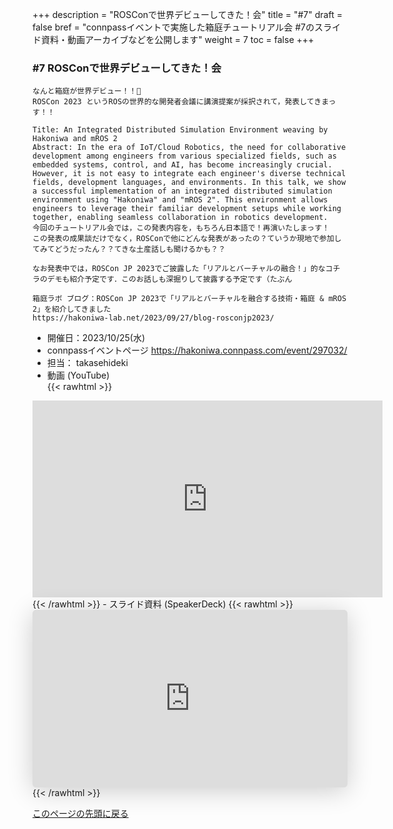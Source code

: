 +++
description = "ROSConで世界デビューしてきた！会"
title = "#7"
draft = false
bref = "connpassイベントで実施した箱庭チュートリアル会 #7のスライド資料・動画アーカイブなどを公開します"
weight = 7
toc = false
+++

### #7 ROSConで世界デビューしてきた！会

```
なんと箱庭が世界デビュー！！🎉
ROSCon 2023 というROSの世界的な開発者会議に講演提案が採択されて，発表してきまっす！！

Title: An Integrated Distributed Simulation Environment weaving by Hakoniwa and mROS 2
Abstract: In the era of IoT/Cloud Robotics, the need for collaborative development among engineers from various specialized fields, such as embedded systems, control, and AI, has become increasingly crucial. However, it is not easy to integrate each engineer's diverse technical fields, development languages, and environments. In this talk, we show a successful implementation of an integrated distributed simulation environment using "Hakoniwa" and "mROS 2". This environment allows engineers to leverage their familiar development setups while working together, enabling seamless collaboration in robotics development.
今回のチュートリアル会では，この発表内容を，もちろん日本語で！再演いたしまっす！
この発表の成果談だけでなく，ROSConで他にどんな発表があったの？ていうか現地で参加してみてどうだったん？？てきな土産話しも聞けるかも？？

なお発表中では，ROSCon JP 2023でご披露した「リアルとバーチャルの融合！」的なコチラのデモも紹介予定です．このお話しも深掘りして披露する予定です（たぶん

箱庭ラボ ブログ：ROSCon JP 2023で「リアルとバーチャルを融合する技術・箱庭 & mROS 2」を紹介してきました
https://hakoniwa-lab.net/2023/09/27/blog-rosconjp2023/
```

- 開催日：2023/10/25(水)
- connpassイベントページ <https://hakoniwa.connpass.com/event/297032/>
- 担当： takasehideki
- 動画 (YouTube)  
{{< rawhtml >}}

<iframe width="560" height="315" src="https://www.youtube.com/embed/TqlPygZAzhs?si=gCnZ0cUJ79O8Qope" title="YouTube video player" frameborder="0" allow="accelerometer; autoplay; clipboard-write; encrypted-media; gyroscope; picture-in-picture; web-share" allowfullscreen></iframe>
{{< /rawhtml >}}
- スライド資料 (SpeakerDeck)  
{{< rawhtml >}}
<iframe class="speakerdeck-iframe" frameborder="0" src="https://speakerdeck.com/player/f9fc711a518a46d7983f8f6867f83eb9" title="An Integrated Distributed Simulation Environment weaving by Hakoniwa and mROS 2" allowfullscreen="true" style="border: 0px; background: padding-box padding-box rgba(0, 0, 0, 0.1); margin: 0px; padding: 0px; border-radius: 6px; box-shadow: rgba(0, 0, 0, 0.2) 0px 5px 40px; width: 100%; height: auto; aspect-ratio: 560 / 315;" data-ratio="1.7777777777777777"></iframe>
{{< /rawhtml >}}

[このページの先頭に戻る](#top)
